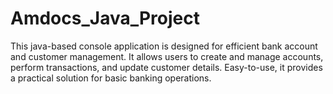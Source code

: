 # Amdocs_Java_Project
This java-based console application is designed for efficient bank account and customer management.
It allows users to create and manage accounts, perform transactions, and update customer details.
Easy-to-use, it provides a practical solution for basic banking operations.
